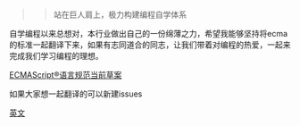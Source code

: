 # 
 >>站在巨人肩上，极力构建编程自学体系


自学编程以来总想对，本行业做出自己的一份绵薄之力，希望我能够坚持将ecma的标准一起翻译下来，如果有志同道合的同志，让我们带着对编程的热爱，一起来完成我们学习编程的理想。

[ECMAScript®语言规范当前草案](https://github.com/tc39/ecma262)

如果大家想一起翻译的可以新建issues

[英文](https://tc39.es/ecma262/)
